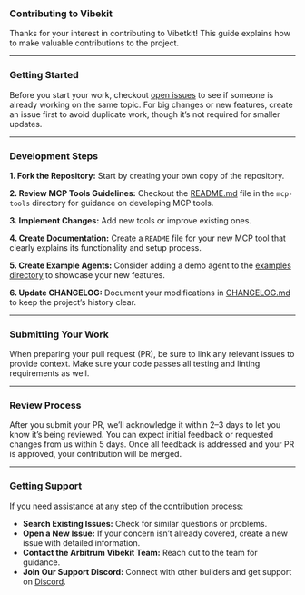 ### Contributing to Vibekit

Thanks for your interest in contributing to Vibetkit! This guide explains how to make valuable contributions to the project.

---

### Getting Started

Before you start your work, checkout [open issues](https://github.com/EmberAGI/arbitrum-vibekit/issues) to see if someone is already working on the same topic. For big changes or new features, create an issue first to avoid duplicate work, though it’s not required for smaller updates.

---

### Development Steps

**1. Fork the Repository:** Start by creating your own copy of the repository.

**2. Review MCP Tools Guidelines:** Checkout the [README.md](https://github.com/EmberAGI/arbitrum-vibekit/tree/main/typescript/lib/mcp-tools) file in the `mcp-tools` directory for guidance on developing MCP tools.

**3. Implement Changes:** Add new tools or improve existing ones.

**4. Create Documentation:** Create a `README` file for your new MCP tool that clearly explains its functionality and setup process.

**5. Create Example Agents:** Consider adding a demo agent to the [examples directory](https://github.com/EmberAGI/arbitrum-vibekit/tree/main/typescript/examples) to showcase your new features.

**6. Update CHANGELOG:** Document your modifications in [CHANGELOG.md](https://github.com/EmberAGI/arbitrum-vibekit/blob/main/CHANGELOG.md) to keep the project’s history clear.

---

### Submitting Your Work

When preparing your pull request (PR), be sure to link any relevant issues to provide context. Make sure your code passes all testing and linting requirements as well.

---

### Review Process

After you submit your PR, we’ll acknowledge it within 2–3 days to let you know it’s being reviewed. You can expect initial feedback or requested changes from us within 5 days. Once all feedback is addressed and your PR is approved, your contribution will be merged.

---

### Getting Support

If you need assistance at any step of the contribution process:

- **Search Existing Issues:** Check for similar questions or problems.
- **Open a New Issue:** If your concern isn’t already covered, create a new issue with detailed information.
- **Contact the Arbitrum Vibekit Team:** Reach out to the team for guidance.
- **Join Our Support Discord:** Connect with other builders and get support on [Discord](https://discord.com/invite/bgxWQ2fSBR).
